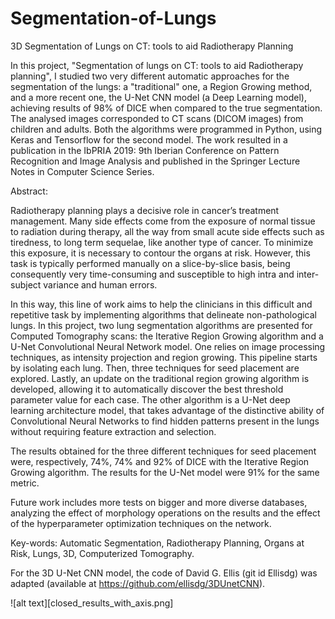 # Segmentation-of-Lungs
3D Segmentation of Lungs on CT: tools to aid Radiotherapy Planning

In this project, "Segmentation of lungs on CT: tools to aid Radiotherapy planning", I studied two very different automatic approaches for the segmentation of the lungs: a "traditional" one, a Region Growing method, and a more recent one, the U-Net CNN model (a Deep Learning model), achieving results of 98% of DICE when compared to the true segmentation. The analysed images corresponded to CT scans (DICOM images) from children and adults. Both the algorithms were programmed in Python, using Keras and Tensorflow for the second model. The work resulted in a publication in the IbPRIA 2019: 9th Iberian Conference on Pattern Recognition and Image Analysis and published in the Springer Lecture Notes in Computer Science Series.


Abstract:

Radiotherapy planning plays a decisive role in cancer’s treatment management. Many side effects come from the exposure of normal tissue to radiation during therapy, all the way from small acute side effects such as tiredness, to long term sequelae, like another type of cancer. To minimize this exposure, it is necessary to contour the organs at risk. However, this task is typically performed manually on a slice-by-slice basis, being consequently very time-consuming and susceptible to high intra and inter-subject variance and human errors.

In this way, this line of work aims to help the clinicians in this difficult and repetitive task by implementing algorithms that delineate non-pathological lungs. In this project, two lung segmentation algorithms are presented for Computed Tomography scans: the Iterative Region Growing algorithm and a U-Net Convolutional Neural Network model. One relies on image processing techniques, as intensity projection and region growing. This pipeline starts by isolating each lung. Then, three techniques for seed placement are explored. Lastly, an update on the traditional region growing algorithm is developed, allowing it to automatically discover the best threshold parameter value for each case. The other algorithm is a U-Net deep learning architecture model, that takes advantage of the distinctive ability of Convolutional Neural Networks to find hidden patterns present in the lungs without requiring feature extraction and selection.

The results obtained for the three different techniques for seed placement were, respectively, 74%, 74% and 92% of DICE with the Iterative Region Growing algorithm. The results for the U-Net model were 91% for the same metric.

Future work includes more tests on bigger and more diverse databases, analyzing the effect of morphology operations on the results and the effect of the hyperparameter optimization techniques on the network. 

Key-words: Automatic Segmentation, Radiotherapy Planning, Organs at Risk, Lungs, 3D, Computerized Tomography.


For the 3D U-Net CNN model, the code of David G. Ellis (git id Ellisdg) was adapted (available at https://github.com/ellisdg/3DUnetCNN).

![alt text][closed_results_with_axis.png]
